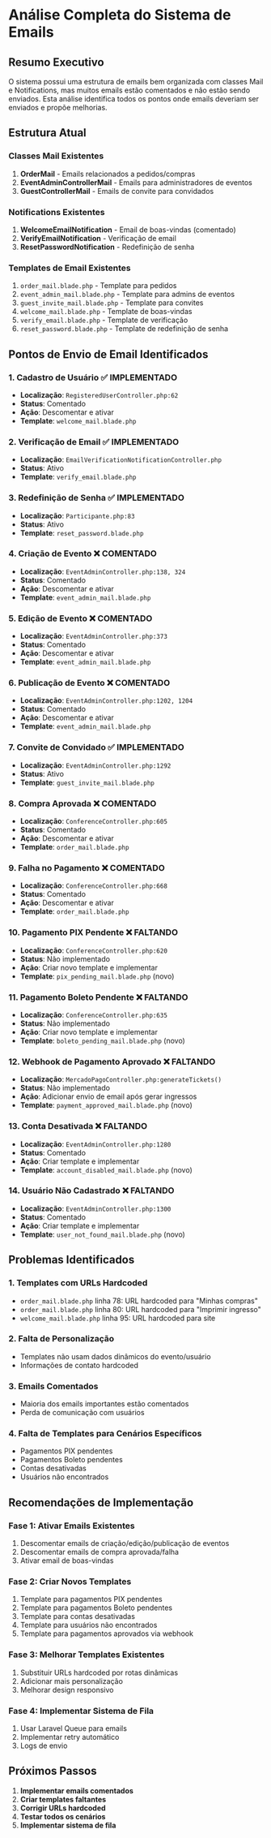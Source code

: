 # Análise Completa do Sistema de Emails

## Resumo Executivo

O sistema possui uma estrutura de emails bem organizada com classes Mail e Notifications, mas muitos emails estão comentados e não estão sendo enviados. Esta análise identifica todos os pontos onde emails deveriam ser enviados e propõe melhorias.

## Estrutura Atual

### Classes Mail Existentes
1. **OrderMail** - Emails relacionados a pedidos/compras
2. **EventAdminControllerMail** - Emails para administradores de eventos
3. **GuestControllerMail** - Emails de convite para convidados

### Notifications Existentes
1. **WelcomeEmailNotification** - Email de boas-vindas (comentado)
2. **VerifyEmailNotification** - Verificação de email
3. **ResetPasswordNotification** - Redefinição de senha

### Templates de Email Existentes
1. `order_mail.blade.php` - Template para pedidos
2. `event_admin_mail.blade.php` - Template para admins de eventos
3. `guest_invite_mail.blade.php` - Template para convites
4. `welcome_mail.blade.php` - Template de boas-vindas
5. `verify_email.blade.php` - Template de verificação
6. `reset_password.blade.php` - Template de redefinição de senha

## Pontos de Envio de Email Identificados

### 1. **Cadastro de Usuário** ✅ IMPLEMENTADO
- **Localização**: `RegisteredUserController.php:62`
- **Status**: Comentado
- **Ação**: Descomentar e ativar
- **Template**: `welcome_mail.blade.php`

### 2. **Verificação de Email** ✅ IMPLEMENTADO
- **Localização**: `EmailVerificationNotificationController.php`
- **Status**: Ativo
- **Template**: `verify_email.blade.php`

### 3. **Redefinição de Senha** ✅ IMPLEMENTADO
- **Localização**: `Participante.php:83`
- **Status**: Ativo
- **Template**: `reset_password.blade.php`

### 4. **Criação de Evento** ❌ COMENTADO
- **Localização**: `EventAdminController.php:138, 324`
- **Status**: Comentado
- **Ação**: Descomentar e ativar
- **Template**: `event_admin_mail.blade.php`

### 5. **Edição de Evento** ❌ COMENTADO
- **Localização**: `EventAdminController.php:373`
- **Status**: Comentado
- **Ação**: Descomentar e ativar
- **Template**: `event_admin_mail.blade.php`

### 6. **Publicação de Evento** ❌ COMENTADO
- **Localização**: `EventAdminController.php:1202, 1204`
- **Status**: Comentado
- **Ação**: Descomentar e ativar
- **Template**: `event_admin_mail.blade.php`

### 7. **Convite de Convidado** ✅ IMPLEMENTADO
- **Localização**: `EventAdminController.php:1292`
- **Status**: Ativo
- **Template**: `guest_invite_mail.blade.php`

### 8. **Compra Aprovada** ❌ COMENTADO
- **Localização**: `ConferenceController.php:605`
- **Status**: Comentado
- **Ação**: Descomentar e ativar
- **Template**: `order_mail.blade.php`

### 9. **Falha no Pagamento** ❌ COMENTADO
- **Localização**: `ConferenceController.php:668`
- **Status**: Comentado
- **Ação**: Descomentar e ativar
- **Template**: `order_mail.blade.php`

### 10. **Pagamento PIX Pendente** ❌ FALTANDO
- **Localização**: `ConferenceController.php:620`
- **Status**: Não implementado
- **Ação**: Criar novo template e implementar
- **Template**: `pix_pending_mail.blade.php` (novo)

### 11. **Pagamento Boleto Pendente** ❌ FALTANDO
- **Localização**: `ConferenceController.php:635`
- **Status**: Não implementado
- **Ação**: Criar novo template e implementar
- **Template**: `boleto_pending_mail.blade.php` (novo)

### 12. **Webhook de Pagamento Aprovado** ❌ FALTANDO
- **Localização**: `MercadoPagoController.php:generateTickets()`
- **Status**: Não implementado
- **Ação**: Adicionar envio de email após gerar ingressos
- **Template**: `payment_approved_mail.blade.php` (novo)

### 13. **Conta Desativada** ❌ FALTANDO
- **Localização**: `EventAdminController.php:1280`
- **Status**: Comentado
- **Ação**: Criar template e implementar
- **Template**: `account_disabled_mail.blade.php` (novo)

### 14. **Usuário Não Cadastrado** ❌ FALTANDO
- **Localização**: `EventAdminController.php:1300`
- **Status**: Comentado
- **Ação**: Criar template e implementar
- **Template**: `user_not_found_mail.blade.php` (novo)

## Problemas Identificados

### 1. **Templates com URLs Hardcoded**
- `order_mail.blade.php` linha 78: URL hardcoded para "Minhas compras"
- `order_mail.blade.php` linha 80: URL hardcoded para "Imprimir ingresso"
- `welcome_mail.blade.php` linha 95: URL hardcoded para site

### 2. **Falta de Personalização**
- Templates não usam dados dinâmicos do evento/usuário
- Informações de contato hardcoded

### 3. **Emails Comentados**
- Maioria dos emails importantes estão comentados
- Perda de comunicação com usuários

### 4. **Falta de Templates para Cenários Específicos**
- Pagamentos PIX pendentes
- Pagamentos Boleto pendentes
- Contas desativadas
- Usuários não encontrados

## Recomendações de Implementação

### Fase 1: Ativar Emails Existentes
1. Descomentar emails de criação/edição/publicação de eventos
2. Descomentar emails de compra aprovada/falha
3. Ativar email de boas-vindas

### Fase 2: Criar Novos Templates
1. Template para pagamentos PIX pendentes
2. Template para pagamentos Boleto pendentes
3. Template para contas desativadas
4. Template para usuários não encontrados
5. Template para pagamentos aprovados via webhook

### Fase 3: Melhorar Templates Existentes
1. Substituir URLs hardcoded por rotas dinâmicas
2. Adicionar mais personalização
3. Melhorar design responsivo

### Fase 4: Implementar Sistema de Fila
1. Usar Laravel Queue para emails
2. Implementar retry automático
3. Logs de envio

## Próximos Passos

1. **Implementar emails comentados**
2. **Criar templates faltantes**
3. **Corrigir URLs hardcoded**
4. **Testar todos os cenários**
5. **Implementar sistema de fila** 